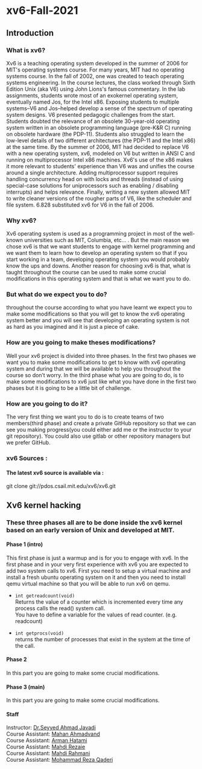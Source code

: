 # xv6-Fall-2021
## Introduction
### What is xv6?
Xv6 is a teaching operating system developed in the summer of 2006 for MIT's operating systems course. 
For many years, MIT had no operating systems course. In the fall of 2002, one was created to teach operating systems engineering. In the course lectures, the class worked through Sixth Edition Unix (aka V6) using John Lions's famous commentary. In the lab assignments, students wrote most of an exokernel operating system, eventually named Jos, for the Intel x86. Exposing students to multiple systems–V6 and Jos–helped develop a sense of the spectrum of operating system designs.
V6 presented pedagogic challenges from the start. Students doubted the relevance of an obsolete 30-year-old operating system written in an obsolete programming language (pre-K&R C) running on obsolete hardware (the PDP-11). Students also struggled to learn the low-level details of two different architectures (the PDP-11 and the Intel x86) at the same time. By the summer of 2006, MIT had decided to replace V6 with a new operating system, xv6, modeled on V6 but written in ANSI C and running on multiprocessor Intel x86 machines. Xv6's use of the x86 makes it more relevant to students' experience than V6 was and unifies the course around a single architecture. Adding multiprocessor support requires handling concurrency head on with locks and threads (instead of using special-case solutions for uniprocessors such as enabling / disabling interrupts) and helps relevance. Finally, writing a new system allowed MIT to write cleaner versions of the rougher parts of V6, like the scheduler and file system. 6.828 substituted xv6 for V6 in the fall of 2006.
### Why xv6? 
Xv6 operating system is used as a programming project in most of the well-known universities such as MIT, Columbia, etc… . 
But the main reason we chose xv6 is that we want students to engage with kernel programming and we want them to learn how to develop an operating system so that if you start working in a team, developing operating system you would probably know the ups and downs. Another reason for choosing xv6 is that, what is taught throughout the course can be used to make some crucial modifications in this operating system and that is what we want you to do.
### But what do we expect you to do?
throughout the course according to what you have learnt we expect you to make some modifications so that you will get to know the  xv6 operating system better and you will see that developing an operating system is not as hard as you imagined and it is just a piece of cake.
### How are you going to make theses modifications?
Well your xv6 project is divided into three phases.
In the first two phases we want you to make some modifications to get to know with xv6 operating system and during that we will be available to help you throughout the course so don’t worry.
In the third phase what you are going to do, is to make some modifications to xv6 just like what you have done in the first two phases but it is going to be a little bit of challenge.
### How are you going to do it?
The very first thing we want you to do is to create teams of two members(third phase) and create a private GitHub repository so that we can see you making progress(you could either add me or the instructor to your git repository).
You could also use gitlab or other repository managers but we prefer GitHub.
### xv6 Sources :
#### The latest xv6 source is available via : 
git clone git://pdos.csail.mit.edu/xv6/xv6.git
## Xv6 kernel hacking 
### These three phases all are to be done inside the xv6 kernel based on an early version of Unix and developed at MIT. 
#### Phase 1 (intro) 
This first phase is just a warmup and is for you to engage with xv6.
In the first phase and in your very first experience with xv6 you are expected to add two system calls to xv6.
First you need to setup a virtual machine and install a fresh ubuntu operating system on it and then you need to install qemu virtual machine so that you will be able to run xv6 on qemu.

- `int getreadcount(void)`    
Returns the value of a counter which is incremented every time any process calls the read() system call.   
You have to define a variable for the values of read counter. (e.g. readcount)  

- `int getprocs(void)`    
returns the number of processes that exist in the system at the time of the call.
#### Phase 2
In this part you are going to make some crucial modifications. <br />
#### Phase 3 (main)
In this part you are going to make some crucial modifications. <br />
#### Staff
Instructor: [Dr.Seyyed Ahmad Javadi](https://github.com/sajavadi) <br />
Course Assistant: [Mahan Ahmadvand](https://github.com/2000mahan) <br />
Course Assistant: [Arman Hatami](https://github.com/armanhtm) <br />
Course Assistant: [Mahdi Rezaie](https://github.com/mahdirezaie336) <br />
Course Assistant: [Mahdi Rahmani](https://github.com/Mahdi-Rahmani) <br />
Course Assistant: [Mohammad Reza Qaderi](https://github.com/MohammadRezaQaderi) <br />
